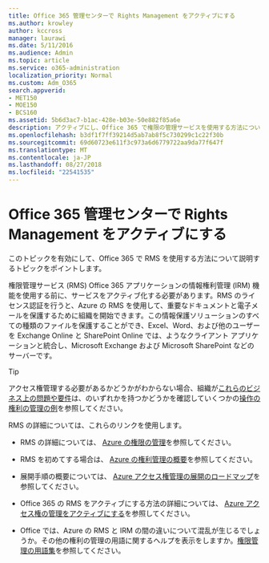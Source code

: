 ```yaml
---
title: Office 365 管理センターで Rights Management をアクティブにする
ms.author: krowley
author: kccross
manager: laurawi
ms.date: 5/11/2016
ms.audience: Admin
ms.topic: article
ms.service: o365-administration
localization_priority: Normal
ms.custom: Adm_O365
search.appverid:
- MET150
- MOE150
- BCS160
ms.assetid: 5b6d3ac7-b1ac-428e-b03e-50e882f85a6e
description: アクティブにし、Office 365 で権限の管理サービスを使用する方法について説明するトピックへのポインター。
ms.openlocfilehash: b3df1f7ff39214d5ab7ab8f5c730299c1c22f30b
ms.sourcegitcommit: 69d60723e611f3c973a6d6779722aa9da77f647f
ms.translationtype: MT
ms.contentlocale: ja-JP
ms.lasthandoff: 08/27/2018
ms.locfileid: "22541535"
---
```

# <a name="activate-rights-management-in-the-office-365-admin-center"></a>Office 365 管理センターで Rights Management をアクティブにする

このトピックを有効にして、Office 365 で RMS を使用する方法について説明するトピックをポイントします。
  
権限管理サービス (RMS) Office 365 アプリケーションの情報権利管理 (IRM) 機能を使用する前に、サービスをアクティブ化する必要があります。RMS のライセンス認証を行うと、Azure の RMS を使用して、重要なドキュメントと電子メールを保護するために組織を開始できます。この情報保護ソリューションのすべての種類のファイルを保護することができ、Excel、Word、および他のユーザーを Exchange Online と SharePoint Online では、ようなクライアント アプリケーションと統合し、Microsoft Exchange および Microsoft SharePoint などのサーバーです。
  
> [!TIP]
> アクセス権管理する必要があるかどうかがわからない場合、組織が[これらのビジネス上の問題や要件](https://docs.microsoft.com/rights-management/understand-explore/azure-rms-problems-it-solves)は、のいずれかを持つかどうかを確認していくつかの[操作の権利の管理の例](https://docs.microsoft.com/rights-management/understand-explore/what-admins-users-see)を参照してください。 
  
RMS の詳細については、これらのリンクを使用します。
  
- RMS の詳細については、 [Azure の権限の管理](https://docs.microsoft.com/rights-management/understand-explore/what-is-azure-rms)を参照してください。
    
- RMS を初めてする場合は、 [Azure の権利管理の概要](https://docs.microsoft.com/rights-management/understand-explore/azure-rights-management)を参照してください。
    
- 展開手順の概要については、 [Azure アクセス権管理の展開のロードマップ](https://docs.microsoft.com/rights-management/plan-design/deployment-roadmap)を参照してください。
    
- Office 365 の RMS をアクティブにする方法の詳細については、 [Azure アクセス権の管理をアクティブにする](https://technet.microsoft.com/library/jj658941.aspx)を参照してください。
    
- Office では、Azure の RMS と IRM の間の違いについて混乱が生じるでしょうか。その他の権利の管理の用語に関するヘルプを表示をしますか。[権限管理の用語集](https://technet.microsoft.com/library/dn595132.aspx)を参照してください。
    

